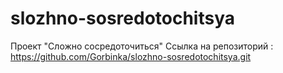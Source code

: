 # slozhno-sosredotochitsya
Проект "Сложно сосредоточиться"
Ссылка на репозиторий : https://github.com/Gorbinka/slozhno-sosredotochitsya.git
